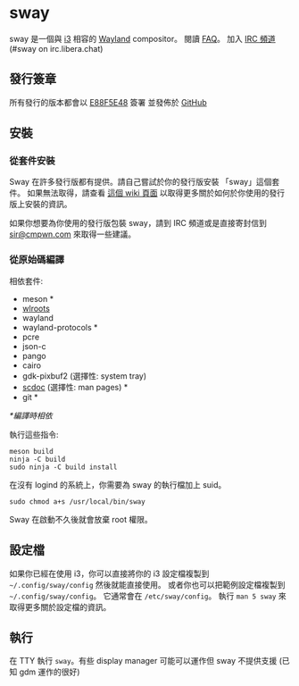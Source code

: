 # sway

sway 是一個與 [i3](https://i3wm.org/) 相容的 [Wayland](http://wayland.freedesktop.org/) compositor。
閱讀 [FAQ](https://github.com/swaywm/sway/wiki)。 加入 [IRC
頻道](ircs://irc.libera.chat/#sway) (#sway on
irc.libera.chat)

## 發行簽章

所有發行的版本都會以 [E88F5E48](https://keys.openpgp.org/search?q=34FF9526CFEF0E97A340E2E40FDE7BE0E88F5E48) 簽署
並發佈於 [GitHub](https://github.com/swaywm/sway/releases)

## 安裝

### 從套件安裝

Sway 在許多發行版都有提供。請自己嘗試於你的發行版安裝 「sway」這個套件。
如果無法取得，請查看 [這個 wiki 頁面](https://github.com/swaywm/sway/wiki/Unsupported-packages)
以取得更多關於如何於你使用的發行版上安裝的資訊。

如果你想要為你使用的發行版包裝 sway，請到 IRC 頻道或是直接寄封信到 sir@cmpwn.com 來取得一些建議。

### 從原始碼編譯

相依套件:

* meson \*
* [wlroots](https://github.com/swaywm/wlroots)
* wayland
* wayland-protocols \*
* pcre
* json-c
* pango
* cairo
* gdk-pixbuf2 (選擇性: system tray)
* [scdoc](https://git.sr.ht/~sircmpwn/scdoc) (選擇性: man pages) \*
* git \*

_\*編譯時相依_

執行這些指令:

    meson build
    ninja -C build
    sudo ninja -C build install

在沒有 logind 的系統上，你需要為 sway 的執行檔加上 suid。

    sudo chmod a+s /usr/local/bin/sway

Sway 在啟動不久後就會放棄 root 權限。

## 設定檔

如果你已經在使用 i3，你可以直接將你的 i3 設定檔複製到 `~/.config/sway/config` 然後就能直接使用。
或者你也可以把範例設定檔複製到 `~/.config/sway/config`。 它通常會在 `/etc/sway/config`。
執行 `man 5 sway` 來取得更多關於設定檔的資訊。

## 執行

在 TTY 執行 `sway`。有些 display manager 可能可以運作但 sway 不提供支援 (已知 gdm 運作的很好)
